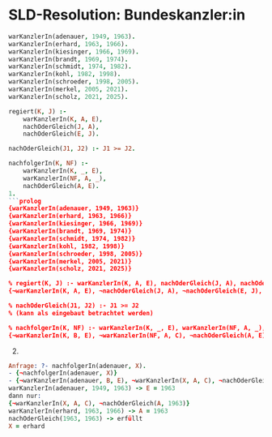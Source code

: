 # SLD-Resolution: Bundeskanzler:in

```prolog
warKanzlerIn(adenauer, 1949, 1963).
warKanzlerIn(erhard, 1963, 1966).
warKanzlerIn(kiesinger, 1966, 1969).
warKanzlerIn(brandt, 1969, 1974).
warKanzlerIn(schmidt, 1974, 1982).
warKanzlerIn(kohl, 1982, 1998).
warKanzlerIn(schroeder, 1998, 2005).
warKanzlerIn(merkel, 2005, 2021).
warKanzlerIn(scholz, 2021, 2025).

regiert(K, J) :-
    warKanzlerIn(K, A, E),
    nachOderGleich(J, A),
    nachOderGleich(E, J).

nachOderGleich(J1, J2) :- J1 >= J2.

nachfolgerIn(K, NF) :-
    warKanzlerIn(K, _, E),
    warKanzlerIn(NF, A, _),
    nachOderGleich(A, E).
1. 
```prolog
{warKanzlerIn(adenauer, 1949, 1963)}
{warKanzlerIn(erhard, 1963, 1966)}
{warKanzlerIn(kiesinger, 1966, 1969)}
{warKanzlerIn(brandt, 1969, 1974)}
{warKanzlerIn(schmidt, 1974, 1982)}
{warKanzlerIn(kohl, 1982, 1998)}
{warKanzlerIn(schroeder, 1998, 2005)}
{warKanzlerIn(merkel, 2005, 2021)}
{warKanzlerIn(scholz, 2021, 2025)}

% regiert(K, J) :- warKanzlerIn(K, A, E), nachOderGleich(J, A), nachOderGleich(E, J)
{¬warKanzlerIn(K, A, E), ¬nachOderGleich(J, A), ¬nachOderGleich(E, J), regiert(K, J)}

% nachOderGleich(J1, J2) :- J1 >= J2
% (kann als eingebaut betrachtet werden)

% nachfolgerIn(K, NF) :- warKanzlerIn(K, _, E), warKanzlerIn(NF, A, _), nachOderGleich(A, E)
{¬warKanzlerIn(K, B, E), ¬warKanzlerIn(NF, A, C), ¬nachOderGleich(A, E), nachfolgerIn(K, NF)}

```

2. 
```prolog
Anfrage: ?- nachfolgerIn(adenauer, X).
- {¬nachfolgerIn(adenauer, X)}
- {¬warKanzlerIn(adenauer, B, E), ¬warKanzlerIn(X, A, C), ¬nachOderGleich(A, E)}
warKanzlerIn(adenauer, 1949, 1963) -> E = 1963
dann nur:
{¬warKanzlerIn(X, A, C), ¬nachOderGleich(A, 1963)}
warKanzlerIn(erhard, 1963, 1966) -> A = 1963
nachOderGleich(1963, 1963) -> erfüllt 
X = erhard
```